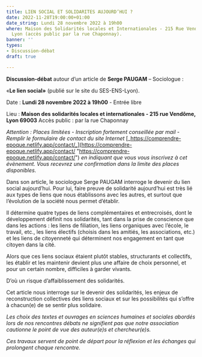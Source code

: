 ```yaml
---
title: LIEN SOCIAL ET SOLIDARITES AUJOURD’HUI ?
date: 2022-11-28T19:00:00+01:00
date_string: Lundi 28 novembre 2022 à 19h00
where: Maison des Solidarités locales et Internationales - 215 Rue Vendôme, 69003
  Lyon (accès public par la rue Chaponnay).
banner: ''
types:
- Discussion-débat
draft: true

---
```

**Discussion-débat** autour d’un article de **Serge PAUGAM** – Sociologue :

«**Le lien social»** (publié sur le site du SES-ENS-Lyon).

Date : **Lundi 28 novembre 2022 à 19h00** - Entrée libre

Lieu : **Maison des solidarités locales et internationales - 215 rue Vendôme, Lyon 69003** Accès public : par la rue Chaponnay

_Attention : Places limitées - Inscription fortement conseillée par mail - Remplir le formulaire de contact du site Internet_ [_https://comprendre-epoque.netlify.app/contact/_](https://comprendre-epoque.netlify.app/contact/ "https://comprendre-epoque.netlify.app/contact/") _en indiquant que vous vous inscrivez à cet évènement. Vous recevrez une confirmation dans la limite des places disponibles._

Dans son article, le sociologue Serge PAUGAM interroge le devenir du lien social aujourd’hui. Pour lui, faire preuve de solidarité aujourd’hui est très lié aux types de liens que nous établissons avec les autres, et surtout que l’évolution de la société nous permet d’établir.

Il détermine quatre types de liens complémentaires et entrecroisés, dont le développement définit nos solidarités, tant dans la prise de conscience que dans les actions : les liens de filiation, les liens organiques avec l’école, le travail, etc., les liens électifs (choisis dans les amitiés, les associations, etc.) et les liens de citoyenneté qui déterminent nos engagement en tant que citoyen dans la cité.

Alors que ces liens sociaux étaient plutôt stables, structurants et collectifs, les établir et les maintenir devient plus une affaire de choix personnel, et pour un certain nombre, difficiles à garder vivants.

D’où un risque d’affaiblissement des solidarités.

Cet article nous interroge sur le devenir des solidarités, les enjeux de reconstruction collectives des liens sociaux et sur les possibilités qui s’offre à chacun(e) de se sentir plus solidaire.

_Les choix des textes et ouvrages en sciences humaines et sociales abordés lors de nos rencontres débats ne signifient pas que notre association cautionne le point de vue des auteur(e)s et chercheur(e)s._

_Ces travaux servent de point de départ pour la réflexion et les échanges qui prolongent chaque rencontre._